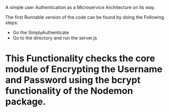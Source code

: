 A simple user Authentication as a Microservice Architecture on its way.

The first Runnable version of the code can be found by doing the Following steps:

* Go the SimplyAuthenticate
* Go to the directory  and run the server.js

# This Functionality checks the core module of Encrypting the Username and Password using the bcrypt functionality of the Nodemon package.
